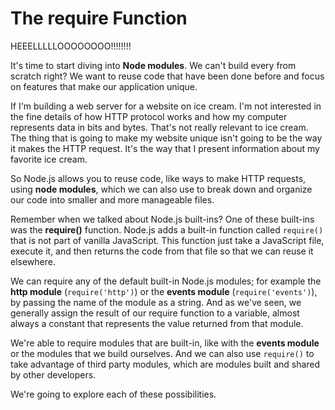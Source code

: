 # The require Function

HEEELLLLLOOOOOOOO!!!!!!!!

It's time to start diving into **Node modules**. We can't build every from scratch right? We want to reuse code that have been done before and focus on features that make our application unique.

If I'm building a web server for a website on ice cream. I'm not interested in the fine details of how HTTP protocol works and how my computer represents data in bits and bytes. That's not really relevant to ice cream. The thing that is going to make my website unique isn't going to be the way it makes the HTTP request. It's the way that I present information about my favorite ice cream.

So Node.js allows you to reuse code, like ways to make HTTP requests, using **node modules**, which we can also use to break down and organize our code into smaller and more manageable files.

Remember when we talked about Node.js built-ins? One of these built-ins was the **require()** function. Node.js adds a built-in function called `require()` that is not part of vanilla JavaScript. This function just take a JavaScript file, execute it, and then returns the code from that file so that we can reuse it elsewhere.

We can require any of the default built-in Node.js modules; for example the **http module** (`require('http')`) or the **events module** (`require('events')`), by passing the name of the module as a string. And as we've seen, we generally assign the result of our require function to a variable, almost always a constant that represents the value returned from that module.

We're able to require modules that are built-in, like with the **events module** or the modules that we build ourselves. And we can also use `require()` to take advantage of third party modules, which are modules built and shared by other developers.

We're going to explore each of these possibilities.